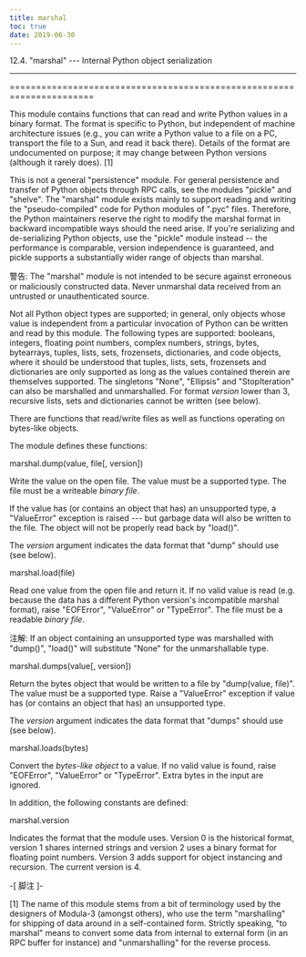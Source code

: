 ```yaml
---
title: marshal
toc: true
date: 2019-06-30
---
```

12.4. "marshal" --- Internal Python object serialization
********************************************************

======================================================================

This module contains functions that can read and write Python values
in a binary format.  The format is specific to Python, but independent
of machine architecture issues (e.g., you can write a Python value to
a file on a PC, transport the file to a Sun, and read it back there).
Details of the format are undocumented on purpose; it may change
between Python versions (although it rarely does). [1]

This is not a general "persistence" module.  For general persistence
and transfer of Python objects through RPC calls, see the modules
"pickle" and "shelve".  The "marshal" module exists mainly to support
reading and writing the "pseudo-compiled" code for Python modules of
".pyc" files. Therefore, the Python maintainers reserve the right to
modify the marshal format in backward incompatible ways should the
need arise.  If you're serializing and de-serializing Python objects,
use the "pickle" module instead -- the performance is comparable,
version independence is guaranteed, and pickle supports a
substantially wider range of objects than marshal.

警告: The "marshal" module is not intended to be secure against
  erroneous or maliciously constructed data.  Never unmarshal data
  received from an untrusted or unauthenticated source.

Not all Python object types are supported; in general, only objects
whose value is independent from a particular invocation of Python can
be written and read by this module.  The following types are
supported: booleans, integers, floating point numbers, complex
numbers, strings, bytes, bytearrays, tuples, lists, sets, frozensets,
dictionaries, and code objects, where it should be understood that
tuples, lists, sets, frozensets and dictionaries are only supported as
long as the values contained therein are themselves supported.  The
singletons "None", "Ellipsis" and "StopIteration" can also be
marshalled and unmarshalled. For format *version* lower than 3,
recursive lists, sets and dictionaries cannot be written (see below).

There are functions that read/write files as well as functions
operating on bytes-like objects.

The module defines these functions:

marshal.dump(value, file[, version])

   Write the value on the open file.  The value must be a supported
   type.  The file must be a writeable *binary file*.

   If the value has (or contains an object that has) an unsupported
   type, a "ValueError" exception is raised --- but garbage data will
   also be written to the file.  The object will not be properly read
   back by "load()".

   The *version* argument indicates the data format that "dump" should
   use (see below).

marshal.load(file)

   Read one value from the open file and return it.  If no valid value
   is read (e.g. because the data has a different Python version's
   incompatible marshal format), raise "EOFError", "ValueError" or
   "TypeError".  The file must be a readable *binary file*.

   注解: If an object containing an unsupported type was marshalled
     with "dump()", "load()" will substitute "None" for the
     unmarshallable type.

marshal.dumps(value[, version])

   Return the bytes object that would be written to a file by
   "dump(value, file)".  The value must be a supported type.  Raise a
   "ValueError" exception if value has (or contains an object that
   has) an unsupported type.

   The *version* argument indicates the data format that "dumps"
   should use (see below).

marshal.loads(bytes)

   Convert the *bytes-like object* to a value.  If no valid value is
   found, raise "EOFError", "ValueError" or "TypeError".  Extra bytes
   in the input are ignored.

In addition, the following constants are defined:

marshal.version

   Indicates the format that the module uses. Version 0 is the
   historical format, version 1 shares interned strings and version 2
   uses a binary format for floating point numbers. Version 3 adds
   support for object instancing and recursion. The current version is
   4.

-[ 脚注 ]-

[1] The name of this module stems from a bit of terminology used
    by the designers of Modula-3 (amongst others), who use the term
    "marshalling" for shipping of data around in a self-contained
    form. Strictly speaking, "to marshal" means to convert some data
    from internal to external form (in an RPC buffer for instance) and
    "unmarshalling" for the reverse process.

